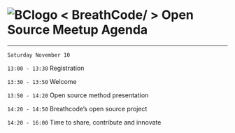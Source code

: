 # ![BClogo](https://camo.githubusercontent.com/030f4482ea4a558949ef0d088bb42d947214c9fb/68747470733a2f2f6173736574732e62726561746865636f2e64652f617069732f696d672f696d616765732e7068703f626c6f622672616e646f6d266361743d69636f6e26746167733d62726561746865636f64652c3332) < BreathCode/ > Open Source Meetup Agenda 
***

`Saturday November 10`

`13:00 - 13:30` Registration

`13:30 - 13:50` Welcome

`13:50 - 14:20` Open source method presentation

`14:20 - 14:50` Breathcode’s open source project 

`14:20 - 16:00` Time to share, contribute and innovate 






